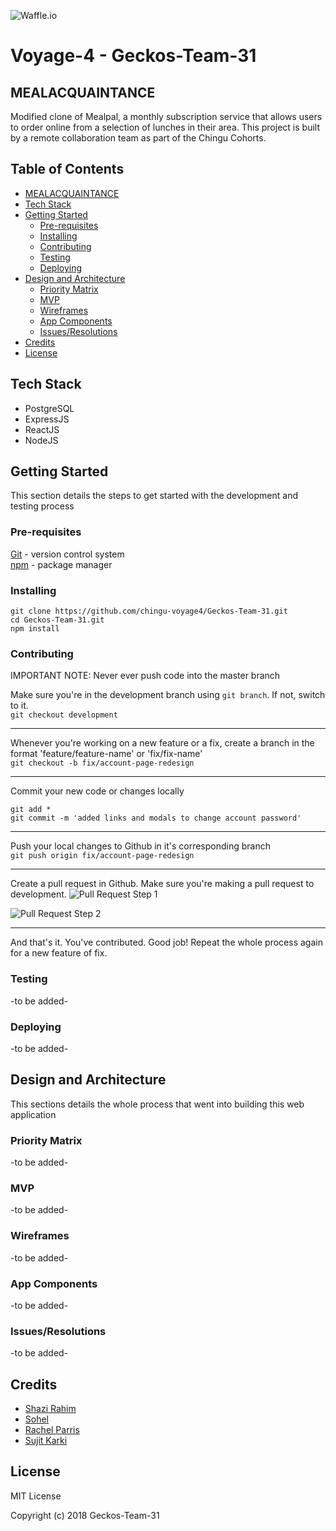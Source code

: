 ![Waffle.io](https://img.shields.io/badge/waffle-Inbox%200%20%7C%20Backlog%200%20%7C%20Next%200%20%7C%20In%20Progress%200%20%7C%20Review%200%20%7C%20Done%200-green.svg)

# Voyage-4 - Geckos-Team-31
## MEALACQUAINTANCE
Modified clone of Mealpal, a monthly subscription service that allows users to order online from a selection of lunches in their area. This project is built by a remote collaboration team as part of the Chingu Cohorts. 

## Table of Contents
* [MEALACQUAINTANCE](#mealacquaintance)
* [Tech Stack](#tech-stack)
* [Getting Started](#getting-started)
    * [Pre-requisites](#pre-requisites)
    * [Installing](#installing)
    * [Contributing](#contributing)
    * [Testing](#testing)
    * [Deploying](#deploying)
* [Design and Architecture](#design-and-architecture)
    * [Priority Matrix](#priority-matrix)
    * [MVP](#mvp)
    * [Wireframes](#wireframes)
    * [App Components](#app-components)
    * [Issues/Resolutions](#issuesresolutions)
* [Credits](#credits)
* [License](#license)

## Tech Stack
* PostgreSQL
* ExpressJS
* ReactJS
* NodeJS


## Getting Started
This section details the steps to get started with the development and testing process

### Pre-requisites
[Git](https://git-scm.com/downloads) - version control system   
[npm](https://docs.npmjs.com/getting-started/installing-node) - package manager

### Installing
```
git clone https://github.com/chingu-voyage4/Geckos-Team-31.git
cd Geckos-Team-31.git
npm install
```

### Contributing 
IMPORTANT NOTE: Never ever push code into the master branch  

Make sure you're in the development branch using `git branch`. If not, switch to it.    
`git checkout development`  

---
Whenever you're working on a new feature or a fix, create a branch in the format 'feature/feature-name' or 'fix/fix-name'  
`git checkout -b fix/account-page-redesign` 

---
Commit your new code or changes locally
```
git add *
git commit -m 'added links and modals to change account password'
```

---
Push your local changes to Github in it's corresponding branch  
`git push origin fix/account-page-redesign`

---
Create a pull request in Github. Make sure you're making a pull request to development.
![Pull Request Step 1](https://image.ibb.co/herEkH/Screenshot_from_2018_03_13_18_47_34.png)  

![Pull Request Step 2](https://image.ibb.co/fPvMzc/Screenshot_from_2018_03_13_18_32_13.png)

---
And that's it. You've contributed. Good job! Repeat the whole process again for a new feature of fix.

### Testing
-to be added-

### Deploying
-to be added-


## Design and Architecture 
This sections details the whole process that went into building this web application 

### Priority Matrix
-to be added-

### MVP
-to be added-

### Wireframes
-to be added-

### App Components
-to be added-

### Issues/Resolutions
-to be added-


## Credits
* [Shazi Rahim](https://github.com/shazrahim94)
* [Sohel](https://github.com/Sohel-ASM)
* [Rachel Parris](https://github.com/RachelParris)
* [Sujit Karki](https://github.com/Swoozeki) 


## License
MIT License

Copyright (c) 2018 Geckos-Team-31

